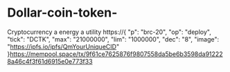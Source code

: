 # Dollar-coin-token-
Cryptocurrency a energy a utility
https://{
  "p": "brc-20",
  "op": "deploy",
  "tick": "DCTK",
  "max": "21000000",
  "lim": "1000000",
  "dec": "8",
  "image": "https://ipfs.io/ipfs/QmYourUniqueCID"
}https://mempool.space/tx/9f61ce7625876f9807558da5be6b3598da912228a46c4f3f61d6915e0e773f33

